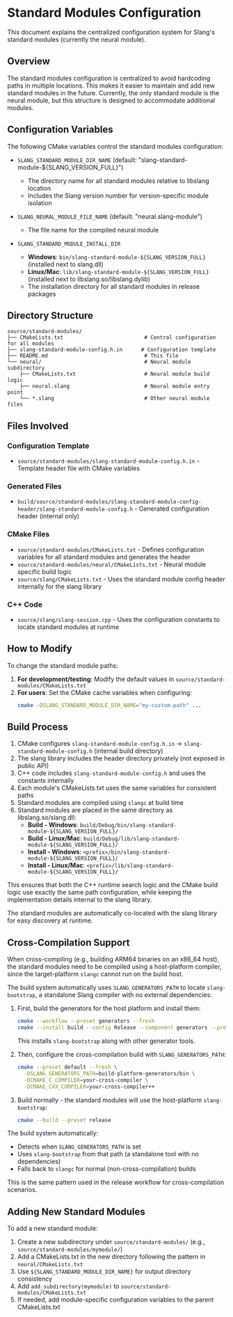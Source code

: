 # Standard Modules Configuration

This document explains the centralized configuration system for Slang's standard modules (currently the neural module).

## Overview

The standard modules configuration is centralized to avoid hardcoding paths in multiple locations. This makes it easier to maintain and add new standard modules in the future. Currently, the only standard module is the neural module, but this structure is designed to accommodate additional modules.

## Configuration Variables

The following CMake variables control the standard modules configuration:

- `SLANG_STANDARD_MODULE_DIR_NAME` (default: "slang-standard-module-${SLANG_VERSION_FULL}")
  - The directory name for all standard modules relative to libslang location
  - Includes the Slang version number for version-specific module isolation

- `SLANG_NEURAL_MODULE_FILE_NAME` (default: "neural.slang-module")
  - The file name for the compiled neural module

- `SLANG_STANDARD_MODULE_INSTALL_DIR`
  - **Windows**: `bin/slang-standard-module-${SLANG_VERSION_FULL}` (installed next to slang.dll)
  - **Linux/Mac**: `lib/slang-standard-module-${SLANG_VERSION_FULL}` (installed next to libslang.so/libslang.dylib)
  - The installation directory for all standard modules in release packages

## Directory Structure

```
source/standard-modules/
├── CMakeLists.txt                          # Central configuration for all modules
├── slang-standard-module-config.h.in      # Configuration template
├── README.md                               # This file
└── neural/                                 # Neural module subdirectory
    ├── CMakeLists.txt                      # Neural module build logic
    ├── neural.slang                        # Neural module entry point
    └── *.slang                             # Other neural module files
```

## Files Involved

### Configuration Template
- `source/standard-modules/slang-standard-module-config.h.in` - Template header file with CMake variables

### Generated Files
- `build/source/standard-modules/slang-standard-module-config-header/slang-standard-module-config.h` - Generated configuration header (internal only)

### CMake Files
- `source/standard-modules/CMakeLists.txt` - Defines configuration variables for all standard modules and generates the header
- `source/standard-modules/neural/CMakeLists.txt` - Neural module specific build logic
- `source/slang/CMakeLists.txt` - Uses the standard module config header internally for the slang library

### C++ Code
- `source/slang/slang-session.cpp` - Uses the configuration constants to locate standard modules at runtime

## How to Modify

To change the standard module paths:

1. **For development/testing**: Modify the default values in `source/standard-modules/CMakeLists.txt`
2. **For users**: Set the CMake cache variables when configuring:
   ```bash
   cmake -DSLANG_STANDARD_MODULE_DIR_NAME="my-custom-path" ...
   ```

## Build Process

1. CMake configures `slang-standard-module-config.h.in` → `slang-standard-module-config.h` (internal build directory)
2. The slang library includes the header directory privately (not exposed in public API)
3. C++ code includes `slang-standard-module-config.h` and uses the constants internally
4. Each module's CMakeLists.txt uses the same variables for consistent paths
5. Standard modules are compiled using `slangc` at build time
6. Standard modules are placed in the same directory as libslang.so/slang.dll:
   - **Build - Windows**: `build/Debug/bin/slang-standard-module-${SLANG_VERSION_FULL}/`
   - **Build - Linux/Mac**: `build/Debug/lib/slang-standard-module-${SLANG_VERSION_FULL}/`
   - **Install - Windows**: `<prefix>/bin/slang-standard-module-${SLANG_VERSION_FULL}/`
   - **Install - Linux/Mac**: `<prefix>/lib/slang-standard-module-${SLANG_VERSION_FULL}/`

This ensures that both the C++ runtime search logic and the CMake build logic use exactly the same path configuration, while keeping the implementation details internal to the slang library.

The standard modules are automatically co-located with the slang library for easy discovery at runtime.

## Cross-Compilation Support

When cross-compiling (e.g., building ARM64 binaries on an x86_64 host), the standard modules need to be compiled using a host-platform compiler, since the target-platform `slangc` cannot run on the build host.

The build system automatically uses `SLANG_GENERATORS_PATH` to locate `slang-bootstrap`, a standalone Slang compiler with no external dependencies:

1. First, build the generators for the host platform and install them:
   ```bash
   cmake --workflow --preset generators --fresh
   cmake --install build --config Release --component generators --prefix build-platform-generators
   ```

   This installs `slang-bootstrap` along with other generator tools.

2. Then, configure the cross-compilation build with `SLANG_GENERATORS_PATH`:
   ```bash
   cmake --preset default --fresh \
     -DSLANG_GENERATORS_PATH=build-platform-generators/bin \
     -DCMAKE_C_COMPILER=your-cross-compiler \
     -DCMAKE_CXX_COMPILER=your-cross-compiler++
   ```

3. Build normally - the standard modules will use the host-platform `slang-bootstrap`:
   ```bash
   cmake --build --preset release
   ```

The build system automatically:
- Detects when `SLANG_GENERATORS_PATH` is set
- Uses `slang-bootstrap` from that path (a standalone tool with no dependencies)
- Falls back to `slangc` for normal (non-cross-compilation) builds

This is the same pattern used in the release workflow for cross-compilation scenarios.

## Adding New Standard Modules

To add a new standard module:

1. Create a new subdirectory under `source/standard-modules/` (e.g., `source/standard-modules/mymodule/`)
2. Add a CMakeLists.txt in the new directory following the pattern in `neural/CMakeLists.txt`
3. Use `${SLANG_STANDARD_MODULE_DIR_NAME}` for output directory consistency
4. Add `add_subdirectory(mymodule)` to `source/standard-modules/CMakeLists.txt`
5. If needed, add module-specific configuration variables to the parent CMakeLists.txt
